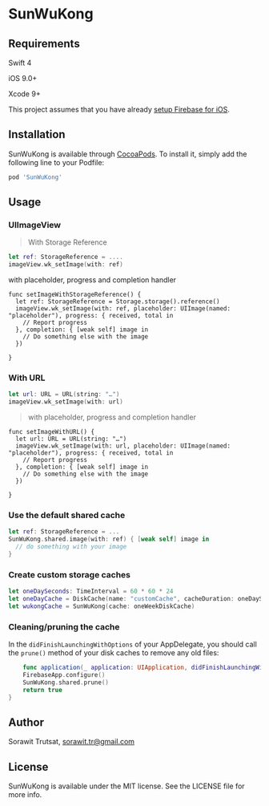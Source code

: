 # SunWuKong


## Requirements
Swift 4

iOS 9.0+

Xcode 9+

This project assumes that you have already [setup Firebase for iOS](https://firebase.google.com/docs/ios/setup).

## Installation

SunWuKong is available through [CocoaPods](http://cocoapods.org). To install
it, simply add the following line to your Podfile:

```ruby
pod 'SunWuKong'
```

## Usage

### UIImageView
> With Storage Reference
```swift
let ref: StorageReference = ....
imageView.wk_setImage(with: ref)
```
with placeholder, progress and completion handler
```
func setImageWithStorageReference() {
  let ref: StorageReference = Storage.storage().reference()
  imageView.wk_setImage(with: ref, placeholder: UIImage(named: "placeholder"), progress: { received, total in
    // Report progress
  }, completion: { [weak self] image in
    // Do something else with the image
  })

}
```

### With URL
```swift
let url: URL = URL(string: "…")
imageView.wk_setImage(with: url)
```
>with placeholder, progress and completion handler

```
func setImageWithURL() {
  let url: URL = URL(string: "…")
  imageView.wk_setImage(with: url, placeholder: UIImage(named: "placeholder"), progress: { received, total in
    // Report progress
  }, completion: { [weak self] image in
    // Do something else with the image
  })

}
```

### Use the default shared cache

```swift
let ref: StorageReference = ...
SunWuKong.shared.image(with: ref) { [weak self] image in
  // do something with your image
}
```

### Create custom storage caches

```swift
let oneDaySeconds: TimeInterval = 60 * 60 * 24
let oneDayCache = DiskCache(name: "customCache", cacheDuration: oneDaySeconds)
let wukongCache = SunWuKong(cache: oneWeekDiskCache)
```

### Cleaning/pruning the cache

In the `didFinishLaunchingWithOptions` of your AppDelegate, you should call the `prune()` 
method of your disk caches to remove any old files:

```swift
    func application(_ application: UIApplication, didFinishLaunchingWithOptions launchOptions: [UIApplicationLaunchOptionsKey: Any]?) -> Bool {
    FirebaseApp.configure()
    SunWuKong.shared.prune()
    return true
}
```

## Author

Sorawit Trutsat, sorawit.tr@gmail.com

## License

SunWuKong is available under the MIT license. See the LICENSE file for more info.
